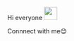 Hi everyone <img src="https://raw.githubusercontent.com/MartinHeinz/MartinHeinz/master/wave.gif" width="30px">


Connnect with me😊
